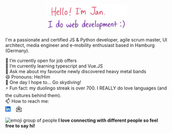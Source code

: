 <p align="center"><img width="50%" src="./assets/header.jpg" alt="Hello, I'm Jan. I do web development!"/></p>
  
<p>
I'm a passionate and certified JS & Python developer, agile scrum master, UI architect, media engineer and e-mobility enthusiast based in Hamburg (Germany).
</p>
  
🔭 I’m currently open for job offers  
🌱 I’m currently learning typescript and Vue.JS  
💬 Ask me about my favourite newly discovered heavy metal bands  
😄 Pronouns: He/Him  
🤞 One day I hope to... Go skydiving!  
⚡ Fun fact: my duolingo streak is over 700. I REALLY do love languages (and the cultures behind them).  
📫 How to reach me:  
[<img src="./assets/linkedin_logo_v2.png" alt="linkedin logo" width="4%"/>](https://www.linkedin.com/in/jan-s-pospiech/) &nbsp; [<img src="./assets/email_logo.png" alt="email logo" width="4%"/>](mailto:jan.pospiech@posteo.de)
  
<p>
<img src="https://media.giphy.com/media/LnQjpWaON8nhr21vNW/giphy.gif" width="60" alt="emoji group of people"> <b>I love connecting with different people so feel free to say hi!</b>
</p>

<!--
**jspospiech/jspospiech** is a ✨ _special_ ✨ repository because its `README.md` (this file) appears on your GitHub profile.

Here are some ideas to get you started:

- 🔭 I’m currently working on ...
- 🌱 I’m currently learning ...
- 👯 I’m looking to collaborate on ...
- 🤔 I’m looking for help with ...
- 💬 Ask me about ...
- 📫 How to reach me: ...
- 😄 Pronouns: ...
- ⚡ Fun fact: ...
-->
